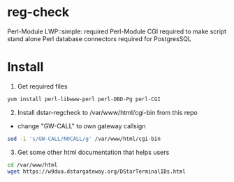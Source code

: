 # reg-check
Perl-Module LWP::simple: required
Perl-Module CGI required to make script stand alone
Perl database connectors required for PostgresSQL


# Install

1. Get required files
```sh
yum install perl-libwww-perl perl-DBD-Pg perl-CGI
```
2. Install dstar-regcheck to /var/www/html/cgi-bin from this repo
- change "GW-CALL" to own gateway callsign
```sh
sed -i 's/GW-CALL/N0CALL/g' /var/www/html/cgi-bin
```
3. Get some other html documentation that helps users
```sh
cd /var/www/html
wget https://w9dua.dstargateway.org/DStarTerminalIDs.html
```
